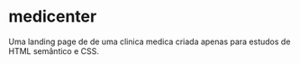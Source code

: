 # medicenter
Uma landing page de de uma clinica medica criada apenas para estudos de HTML semântico e CSS.
